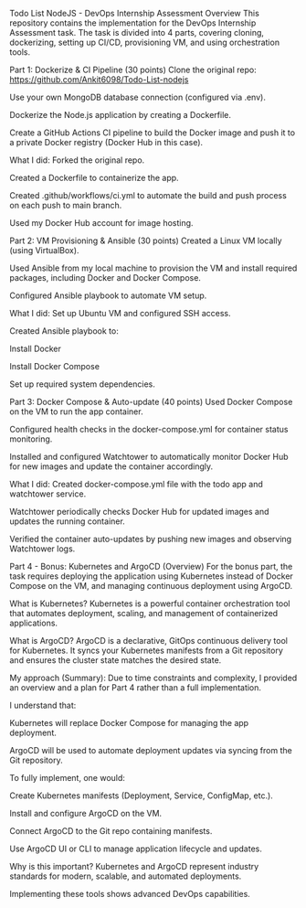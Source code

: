 
Todo List NodeJS - DevOps Internship Assessment
Overview
This repository contains the implementation for the DevOps Internship Assessment task. The task is divided into 4 parts, covering cloning, dockerizing, setting up CI/CD, provisioning VM, and using orchestration tools.

Part 1: Dockerize & CI Pipeline (30 points)
Clone the original repo: https://github.com/Ankit6098/Todo-List-nodejs

Use your own MongoDB database connection (configured via .env).

Dockerize the Node.js application by creating a Dockerfile.

Create a GitHub Actions CI pipeline to build the Docker image and push it to a private Docker registry (Docker Hub in this case).

What I did:
Forked the original repo.

Created a Dockerfile to containerize the app.

Created .github/workflows/ci.yml to automate the build and push process on each push to main branch.

Used my Docker Hub account for image hosting.

Part 2: VM Provisioning & Ansible (30 points)
Created a Linux VM locally (using VirtualBox).

Used Ansible from my local machine to provision the VM and install required packages, including Docker and Docker Compose.

Configured Ansible playbook to automate VM setup.

What I did:
Set up Ubuntu VM and configured SSH access.

Created Ansible playbook to:

Install Docker

Install Docker Compose

Set up required system dependencies.

Part 3: Docker Compose & Auto-update (40 points)
Used Docker Compose on the VM to run the app container.

Configured health checks in the docker-compose.yml for container status monitoring.

Installed and configured Watchtower to automatically monitor Docker Hub for new images and update the container accordingly.

What I did:
Created docker-compose.yml file with the todo app and watchtower service.

Watchtower periodically checks Docker Hub for updated images and updates the running container.

Verified the container auto-updates by pushing new images and observing Watchtower logs.


Part 4 - Bonus: Kubernetes and ArgoCD (Overview)
For the bonus part, the task requires deploying the application using Kubernetes instead of Docker Compose on the VM, and managing continuous deployment using ArgoCD.

What is Kubernetes?
Kubernetes is a powerful container orchestration tool that automates deployment, scaling, and management of containerized applications.

What is ArgoCD?
ArgoCD is a declarative, GitOps continuous delivery tool for Kubernetes. It syncs your Kubernetes manifests from a Git repository and ensures the cluster state matches the desired state.

My approach (Summary):
Due to time constraints and complexity, I provided an overview and a plan for Part 4 rather than a full implementation.

I understand that:

Kubernetes will replace Docker Compose for managing the app deployment.

ArgoCD will be used to automate deployment updates via syncing from the Git repository.

To fully implement, one would:

Create Kubernetes manifests (Deployment, Service, ConfigMap, etc.).

Install and configure ArgoCD on the VM.

Connect ArgoCD to the Git repo containing manifests.

Use ArgoCD UI or CLI to manage application lifecycle and updates.

Why is this important?
Kubernetes and ArgoCD represent industry standards for modern, scalable, and automated deployments.

Implementing these tools shows advanced DevOps capabilities.
